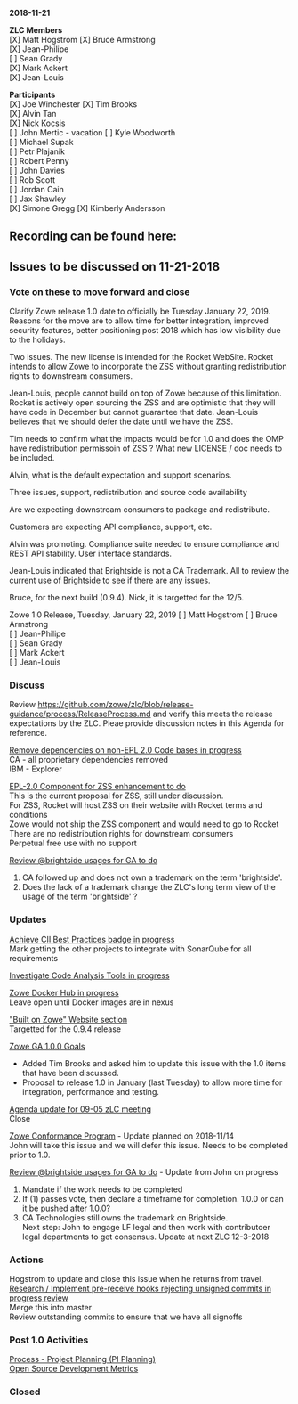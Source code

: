 __2018-11-21__

**ZLC Members**  
[X] Matt Hogstrom
[X] Bruce Armstrong  
[X] Jean-Philipe  
[ ] Sean Grady  
[X] Mark Ackert  
[X] Jean-Louis  
  
**Participants**  
[X] Joe Winchester
[X] Tim Brooks  
[X] Alvin Tan  
[X] Nick Kocsis  
[ ] John Mertic  - vacation
[ ] Kyle Woodworth  
[ ] Michael Supak  
[ ] Petr Plajanik  
[ ] Robert Penny  
[ ] John Davies  
[ ] Rob Scott  
[ ] Jordan Cain  
[ ] Jax Shawley  
[X] Simone Gregg
[X] Kimberly Andersson
  
## Recording can be found here:  

## Issues to be discussed on 11-21-2018

### Vote on these to move forward and close
Clarify Zowe release 1.0 date to officially be Tuesday January 22, 2019.  Reasons for the move are to allow time for better integration, improved security features, better positioning post 2018 which has low visibility due to the holidays.

Two issues.  The new license is intended for the Rocket WebSite.  Rocket intends to allow Zowe to incorporate the ZSS without granting redistribution rights to downstream consumers.

Jean-Louis, people cannot build on top of Zowe because of this limitation.  Rocket is actively open sourcing the ZSS and are optimistic that they will have code in December but cannot guarantee that date.  Jean-Louis believes that we should defer the date until we have the ZSS.  

Tim needs to confirm what the impacts would be for 1.0 and does the OMP have redistribution permissoin of ZSS ?  What new LICENSE / doc needs to be included.

Alvin, what is the default expectation and support scenarios.  

Three issues, support, redistribution and source code availability

Are we expecting downstream consumers to package and redistribute.  

Customers are expecting API compliance, support, etc.

Alvin was promoting.  Compliance suite needed to ensure compliance and REST API stability.  User interface standards.

Jean-Louis indicated that Brightside is not a CA Trademark.  All to review the current use of Brightside to see if there are any issues.

Bruce, for the next build (0.9.4).  Nick, it is targetted for the 12/5.  

Zowe 1.0 Release, Tuesday, January 22, 2019
[ ] Matt Hogstrom
[ ] Bruce Armstrong  
[ ] Jean-Philipe  
[ ] Sean Grady  
[ ] Mark Ackert  
[ ] Jean-Louis  

### Discuss
Review https://github.com/zowe/zlc/blob/release-guidance/process/ReleaseProcess.md and verify this meets the release expectations by the ZLC.  Pleae provide discussion notes in this Agenda for reference.

[Remove dependencies on non-EPL 2.0 Code bases in progress](https://github.com/zowe/zlc/issues/17)  
CA - all proprietary dependencies removed   
IBM - Explorer   

[EPL-2.0 Component for ZSS enhancement to do](https://github.com/zowe/zlc/issues/26)  
This is the current proposal for ZSS, still under discussion.  
  For ZSS, Rocket will host ZSS on their website with Rocket terms and conditions  
  Zowe would not ship the ZSS component and would need to go to Rocket  
  There are no redistribution rights for downstream consumers  
  Perpetual free use with no support  
  
[Review @brightside usages for GA to do](https://github.com/zowe/zlc/issues/28) 
  1. CA followed up and does not own a trademark on the term 'brightside'. 
  2. Does the lack of a trademark change the ZLC's long term view of the usage of the term 'brightside' ?

### Updates    
[Achieve CII Best Practices badge in progress](https://github.com/zowe/zlc/issues/38)  
Mark getting the other projects to integrate with SonarQube for all requirements  

[Investigate Code Analysis Tools in progress](https://github.com/zowe/zlc/issues/46)  
  
[Zowe Docker Hub in progress](https://github.com/zowe/zlc/issues/45)  
Leave open until Docker images are in nexus  
  
["Built on Zowe" Website section](https://github.com/zowe/zlc/issues/41)  
Targetted for the 0.9.4 release  
  
[Zowe GA 1.0.0 Goals](https://github.com/zowe/zlc/issues/37)  
 - Added Tim Brooks and asked him to update this issue with the 1.0 items that have been discussed.  
 - Proposal to release 1.0 in January (last Tuesday) to allow more time for integration, performance and testing.  
  
[Agenda update for 09-05 zLC meeting](https://github.com/zowe/zlc/issues/18)  
Close  

[Zowe Conformance Program](https://github.com/zowe/zlc/issues/52)  - Update planned on 2018-11/14  
John will take this issue and we will defer this issue.  Needs to be completed prior to 1.0.  
  
[Review @brightside usages for GA to do](https://github.com/zowe/zlc/issues/28) - Update from John on progress  
  1.  Mandate if the work needs to be completed  
  2.  If (1) passes vote, then declare a timeframe for completion. 1.0.0 or can it be pushed after 1.0.0?  
  3.  CA Technologies still owns the trademark on Brightside.  
  Next step: John to engage LF legal and then work with contributoer legal departments to get consensus.  Update at next ZLC 12-3-2018  
  
### Actions  

Hogstrom to update and close this issue when he returns from travel.
[Research / Implement pre-receive hooks rejecting unsigned commits in progress review](https://github.com/zowe/zlc/issues/47)  
Merge this into master  
Review outstanding commits to ensure that we have all signoffs  

  
### Post 1.0 Activities  
[Process - Project Planning (PI Planning)](https://github.com/zowe/zlc/issues/40)  
[Open Source Development Metrics](https://github.com/zowe/zlc/issues/3)  

### Closed  
